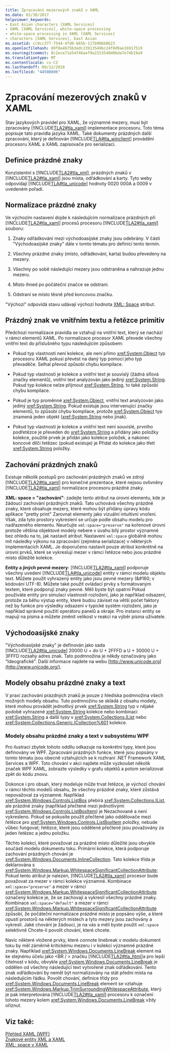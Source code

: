 ```yaml
---
title: Zpracování mezerových znaků v XAML
ms.date: 03/30/2017
helpviewer_keywords:
- East Asian characters [XAML Services]
- XAML [XAML Services], white-space processing
- white-space processing in XAML [XAML Services]
- characters [XAML Services], East Asian
ms.assetid: cc9cc377-7544-4fd0-b65b-117b90bb0b23
ms.openlocfilehash: 89f8a4675b3edc23913549bc24f0d9ae16917519
ms.sourcegitcommit: 8c2ece71e54f46aef9a2153540d0bda7e74b19a9
ms.translationtype: MT
ms.contentlocale: cs-CZ
ms.lasthandoff: 09/12/2018
ms.locfileid: "44508696"
---
```

# <a name="white-space-processing-in-xaml"></a>Zpracování mezerových znaků v XAML
Stav jazykových pravidel pro XAML, že významné mezery, musí být zpracovány [!INCLUDE[TLA2#tla_xaml](../../../includes/tla2sharptla-xaml-md.md)] implementace procesoru. Toto téma popisuje tato pravidla jazyka XAML. Také dokumenty prázdných další zpracování, který je definován [!INCLUDE[TLA#tla_winclient](../../../includes/tlasharptla-winclient-md.md)] provádění procesoru XAML a XAML zapisovače pro serializaci.  
  
<a name="whitespace_definition"></a>   
## <a name="white-space-definition"></a>Definice prázdné znaky  
 Konzistentní s [!INCLUDE[TLA2#tla_xml](../../../includes/tla2sharptla-xml-md.md)], prázdných znaků v [!INCLUDE[TLA2#tla_xaml](../../../includes/tla2sharptla-xaml-md.md)] jsou místa, odřádkování a karty. Tyto weby odpovídají [!INCLUDE[TLA#tla_unicode](../../../includes/tlasharptla-unicode-md.md)] hodnoty 0020 000A a 0009 v uvedeném pořadí.  
  
<a name="whitespace_normalization"></a>   
## <a name="white-space-normalization"></a>Normalizace prázdné znaky  
 Ve výchozím nastavení dojde k následujícím normalizace prázdných při [!INCLUDE[TLA2#tla_xaml](../../../includes/tla2sharptla-xaml-md.md)] procesů procesoru [!INCLUDE[TLA2#tla_xaml](../../../includes/tla2sharptla-xaml-md.md)] souboru:  
  
1.  Znaky odřádkování mezi východoasijské znaky jsou odebrány. V části "Východoasijské znaky" dále v tomto tématu pro definici tento termín.  
  
2.  Všechny prázdné znaky (místo, odřádkování, karta) budou převedeny na mezery.  
  
3.  Všechny po sobě následující mezery jsou odstraněna a nahrazuje jednu mezeru.  
  
4.  Místo ihned po počáteční značce se odstraní.  
  
5.  Odstraní se místo těsně před koncovou značku.  
  
 "Výchozí" odpovídá stavu udávají výchozí hodnota [XML: Space](../../../docs/framework/xaml-services/xml-space-handling-in-xaml.md) atribut.  
  
<a name="whitespace_in_inner_text_and_string_primitives"></a>   
## <a name="white-space-in-inner-text-and-string-primitives"></a>Prázdný znak ve vnitřním textu a řetězce primitiv  
 Předchozí normalizace pravidla se vztahují na vnitřní text, který se nachází v rámci elementů XAML. Po normalizace procesor XAML převede všechny vnitřní text do příslušného typu následujícím způsobem:  
  
-   Pokud typ vlastnosti není kolekce, ale není přímo <xref:System.Object> typ procesoru XAML pokusí převést na daný typ pomocí jeho typ převaděče. Selhal převod způsobí chybu kompilace.  
  
-   Pokud typ vlastnosti je kolekce a vnitřní text je souvislý (žádná síťová značky elementů), vnitřní text analyzován jako jediný <xref:System.String>. Pokud typ kolekce nelze přijmout <xref:System.String>, to také způsobí chybu kompilace.  
  
-   Pokud je typ proměnné <xref:System.Object>, vnitřní text analyzován jako jediný <xref:System.String>. Pokud existuje jsou intervenující značky elementů, to způsobí chybu kompilace, protože <xref:System.Object> typ znamená jeden objekt (<xref:System.String> nebo jinak).  
  
-   Pokud typ vlastnosti je kolekce a vnitřní text není souvislé, prvního podřetězce je převeden do <xref:System.String> a přidány jako položky kolekce, použité prvek je přidán jako kolekce položek, a nakonec koncové dílčí řetězec (pokud existuje) je Přidat do kolekce jako třetí <xref:System.String> položky.  
  
<a name="preserving_whitespace"></a>   
## <a name="preserving-white-space"></a>Zachování prázdných znaků  
 Existuje několik postupů pro zachování prázdných znaků ve zdroji [!INCLUDE[TLA2#tla_xaml](../../../includes/tla2sharptla-xaml-md.md)] pro konečné prezentace, které nejsou ovlivněny [!INCLUDE[TLA2#tla_xaml](../../../includes/tla2sharptla-xaml-md.md)] normalizace procesoru prázdné znaky.  
  
 **XML: space = "zachování"**: zadejte tento atribut na úrovni elementu, kde je žádoucí zachování prázdných znaků. Tato uchovává všechny prázdné znaky, které obsahuje mezery, které mohou být přidány úpravy kódu aplikace "pretty print" Zarovnat elementy jako vizuální intuitivní vnoření. Však, zda tyto prostory vykreslení se určuje podle obsahu modelu pro nadřazeného elementu. Neurčujte `xml:space="preserve"` na kořenové úrovni protože většina objektové modely nebere v úvahu bílý prostor významné bez ohledu na to, jak nastavit atribut. Nastavení `xml:space` globálně mohou mít následky výkonu na zpracování (zejména serializace) v některých implementacích XAML. Je doporučeno nastavit pouze atribut konkrétně na úrovni prvků, které se vykreslují mezer v rámci řetězce nebo jsou prázdné místo důležité kolekce.  
  
 **Entity a jiných pevné mezery**: [!INCLUDE[TLA2#tla_xaml](../../../includes/tla2sharptla-xaml-md.md)] podporuje všechny uvedení [!INCLUDE[TLA#tla_unicode](../../../includes/tlasharptla-unicode-md.md)] entity v rámci modelu objektu text. Můžete použít vyhrazený entity jako jsou pevné mezery (&\#160; v kódování UTF-8). Můžete také použít ovládací prvky s formátovaným textem, které podporují znaky pevné. Měli byste být opatrní Pokud používáte entity pro simulaci vlastnosti rozložení, jako je například odsazení, protože za běhu výstup entity, které budou záviset na větší počet faktory než by funkce pro výsledky odsazení v typické systém rozložení, jako je například správné použití operátoru panelů a okraje. Pro instanci entity se mapují na písma a můžete změnit velikost v reakci na výběr písma uživatele.  
  
<a name="east_asian_characters"></a>   
## <a name="east-asian-characters"></a>Východoasijské znaky  
 "Východoasijské znaky" je definován jako sada [!INCLUDE[TLA2#tla_unicode](../../../includes/tla2sharptla-unicode-md.md)] 20000 U + do U + 2FFFD a U + 30000 U + 3FFFD rozsahy adres znak. Tato podmnožina je někdy označovány jako "Ideografické". Další informace najdete na webu [http://www.unicode.org](http://www.unicode.org/).  
  
<a name="whitespace_and_text_content_models"></a>   
## <a name="white-space-and-text-content-models"></a>Modely obsahu prázdné znaky a text  
 V praxi zachování prázdných znaků je pouze z hlediska podmnožina všech možných modely obsahu. Tuto podmnožinu se skládá z obsahu modely, které mohou provádět jednotlivý prvek <xref:System.String> typ v nějaké podobě vyhrazené <xref:System.String> kolekce nebo kombinaci <xref:System.String> a další typy v <xref:System.Collections.IList> nebo <xref:System.Collections.Generic.ICollection%601> kolekce.  
  
### <a name="white-space-and-text-content-models-in-wpf"></a>Modely obsahu prázdné znaky a text v subsystému WPF  
 Pro ilustraci zbytek tohoto oddílu odkazuje na konkrétní typy, které jsou definovány ve WPF. Zpracování prázdných funkce, které jsou popsány v tomto tématu jsou obecně vztahujících se k rozhraní .NET Framework XAML Services a WPF. Toto chování v akci najdete může vyzkoušet několik značek WPF XAML, zobrazte výsledky v grafu objektů a potom serializovat zpět do kódu znovu.  
  
 Dokonce i pro obsah, který modeluje může trvat řetězce, je výchozí chování v rámci těchto modelů obsahu, že všechny prázdné znaky, které zůstává nepovažoval za významné. Například <xref:System.Windows.Controls.ListBox> přebírá <xref:System.Collections.IList>, ale prázdné znaky (například přečtené mezi jednotlivými <xref:System.Windows.Controls.ListBoxItem>) je Nezachované a není vykresleno. Pokud se pokusíte použít přečtené jako oddělovače mezi řetězce pro <xref:System.Windows.Controls.ListBoxItem> položky, nebude vůbec fungovat; řetězce, které jsou oddělené přečtené jsou považovány za jeden řetězec a jednu položku.  
  
 Těchto kolekcí, které považovat za prázdné místo důležité jsou obvykle součástí modelu dokumentu toku. Primární kolekce, která podporuje zachování prázdných chování je <xref:System.Windows.Documents.InlineCollection>. Tato kolekce třída je deklarována s <xref:System.Windows.Markup.WhitespaceSignificantCollectionAttribute>; Pokud tento atribut je nalezen, [!INCLUDE[TLA2#tla_xaml](../../../includes/tla2sharptla-xaml-md.md)] procesor bude považovat za mezer v rámci kolekce významné. Kombinace `xml:space="preserve"` a mezer v rámci <xref:System.Windows.Markup.WhitespaceSignificantCollectionAttribute> označený kolekce je, že se zachovají a vykreslí všechny prázdné znaky. Kombinace `xml:space="default"` a mezer v rámci <xref:System.Windows.Markup.WhitespaceSignificantCollectionAttribute> způsobí, že počáteční normalizace prázdné místo je popsáno výše, a které opustí prostorů na některých místech a tyto mezery jsou zachovány a vykreslí. Jaké chování je žádoucí, je na vás a měli byste použít `xml:space` selektivně Chcete-li povolit chování, které chcete.  
  
 Navíc některé vložené prvky, které connote linebreak v modelu dokument toku by měl záměrně kritickému mezeru i v kolekci významné prázdné znaky. Například <xref:System.Windows.Documents.LineBreak> element má ke stejnému účelu jako \<BR / > značku [!INCLUDE[TLA2#tla_html](../../../includes/tla2sharptla-html-md.md)]a pro lepší čitelnost v kódu, obvykle <xref:System.Windows.Documents.LineBreak> je oddělen od všechny následující text vytvořené znak odřádkování. Tento znak odřádkování by neměl být normalizovány na stát přední místa na následujícím řádku. Povolit chování, definice třídy pro <xref:System.Windows.Documents.LineBreak> element se vztahuje <xref:System.Windows.Markup.TrimSurroundingWhitespaceAttribute>, který je pak interpretována [!INCLUDE[TLA2#tla_xaml](../../../includes/tla2sharptla-xaml-md.md)] procesoru k označení tohoto mezery kolem <xref:System.Windows.Documents.LineBreak> vždy oříznut.  
  
## <a name="see-also"></a>Viz také:  
 [Přehled XAML (WPF)](../../../docs/framework/wpf/advanced/xaml-overview-wpf.md)  
 [Znakové entity XML a XAML](../../../docs/framework/xaml-services/xml-character-entities-and-xaml.md)  
 [XML: space v XAML](../../../docs/framework/xaml-services/xml-space-handling-in-xaml.md)
